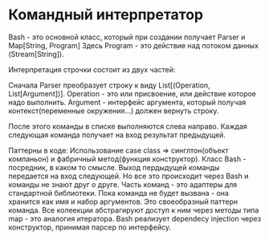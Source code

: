 # Командный интерпретатор


Bash - это основной класс, который при создании получает Parser и Map[String, Program]
Здесь Program - это действие над потоком данных (Stream[String]).

Интерпретация строчки состоит из двух частей:

Сначала Parser преобразует строку к виду List[(Operation, List[Argument])].
Operation - это или присвоение, или действие которое надо выполнить.
Argument - интерфейс аргумента, который получая контекст(переменные окружения...) должен вернуть строку.

После этого команды в списке выполняются слева направо.
Каждая следующая команда получает на вход результат предыдущей.

Паттерны в коде:
Использование case class => синглтон(объект компаньон) и фабричный метод(функция конструктор).
Класс Bash - посредник, в каком то смысле. Выход пердыдущей команды передается на вход следующей. Но все это происходит через Bash и команды не знают друг о друге.
Часть команд - это адаптеры для стандартной библиотеки.
Пока команда не будет вызвана - она хранится как имя и набор аргументов. Это своеобразный паттерн команда.
Все колеекции абстрагируют доступ к ним через методы типа map - это аналогия итератора.
Bash реализует dependecy injection через конструктор, принимая парсер по интерфейсу.
